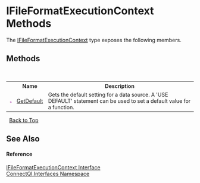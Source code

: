 # IFileFormatExecutionContext Methods
 

The <a href="T_ConnectQl_Interfaces_IFileFormatExecutionContext">IFileFormatExecutionContext</a> type exposes the following members.


## Methods
&nbsp;<table><tr><th></th><th>Name</th><th>Description</th></tr><tr><td>![Public method](media/pubmethod.gif "Public method")</td><td><a href="M_ConnectQl_Interfaces_IFileFormatExecutionContext_GetDefault">GetDefault</a></td><td>
Gets the default setting for a data source. A 'USE DEFAULT' statement can be used to set a default value for a function.</td></tr></table>&nbsp;
<a href="#ifileformatexecutioncontext-methods">Back to Top</a>

## See Also


#### Reference
<a href="T_ConnectQl_Interfaces_IFileFormatExecutionContext">IFileFormatExecutionContext Interface</a><br /><a href="N_ConnectQl_Interfaces">ConnectQl.Interfaces Namespace</a><br />